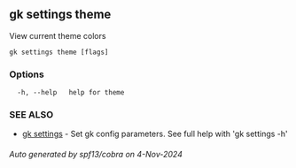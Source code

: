 ## gk settings theme

View current theme colors

```
gk settings theme [flags]
```

### Options

```
  -h, --help   help for theme
```

### SEE ALSO

* [gk settings](gk_settings.md)	 - Set gk config parameters. See full help with 'gk settings -h'

###### Auto generated by spf13/cobra on 4-Nov-2024
